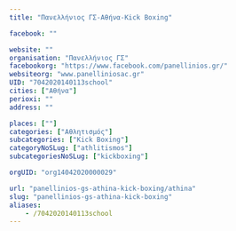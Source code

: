 ```yaml
---
title: "Πανελλήνιος ΓΣ-Αθήνα-Kick Boxing"

facebook: ""

website: ""
organisation: "Πανελλήνιος ΓΣ"
facebookorg: "https://www.facebook.com/panellinios.gr/"
websiteorg: "www.panelliniosac.gr"
UID: "7042020140113school"
cities: ["Αθήνα"]
perioxi: ""
address: ""

places: [""]
categories: ["Αθλητισμός"]
subcategories: ["Kick Boxing"]
categoryNoSLug: ["athlitismos"]
subcategoriesNoSLug: ["kickboxing"]

orgUID: "org14042020000029"

url: "panellinios-gs-athina-kick-boxing/athina"
slug: "panellinios-gs-athina-kick-boxing"
aliases:
    - /7042020140113school
---
```





